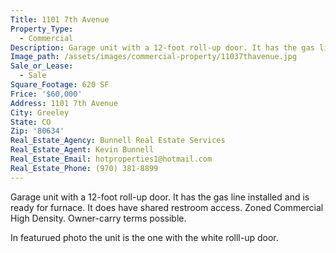 ```yaml
---
Title: 1101 7th Avenue
Property_Type:
  - Commercial
Description: Garage unit with a 12-foot roll-up door. It has the gas line installed and is ready for furnace. It does have shared restroom access. Zoned Commercial High Density. Owner-carry terms possible.
Image_path: /assets/images/commercial-property/11037thavenue.jpg
Sale_or_Lease: 
  - Sale
Square_Footage: 620 SF
Frice: '$60,000'
Address: 1101 7th Avenue
City: Greeley
State: CO
Zip: '80634'
Real_Estate_Agency: Bunnell Real Estate Services
Real_Estate_Agent: Kevin Bunnell
Real_Estate_Email: hotproperties1@hotmail.com
Real_Estate_Phone: (970) 381-8899
---
```



Garage unit with a 12-foot roll-up door. It has the gas line installed and is ready for furnace. It does have shared restroom access. Zoned Commercial High Density. Owner-carry terms possible.

In featurued photo the unit is the one with the white rolll-up door.